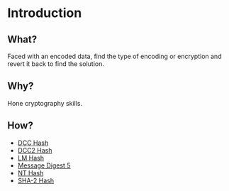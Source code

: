 # Introduction

## What?

Faced with an encoded data, find the type of encoding or encryption and revert it back to find the solution.

## Why?

Hone cryptography skills.

## How?

* [DCC Hash](dcc.md)
* [DCC2 Hash](dcc2.md)
* [LM Hash](lm.md)
* [Message Digest 5](md5.md)
* [NT Hash](nt.md)
* [SHA-2 Hash](sha2.md)
